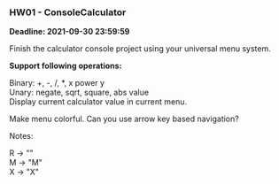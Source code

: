 ### HW01 - ConsoleCalculator

**Deadline: 2021-09-30 23:59:59**

Finish the calculator console project using your universal menu system.

**Support following operations:**

Binary: +, -, /, *, x power y  
Unary: negate, sqrt, square, abs value  
Display current calculator value in current menu.  

Make menu colorful. Can you use arrow key based navigation?

Notes:

R → ""  
M → "M"  
X → "X"  
